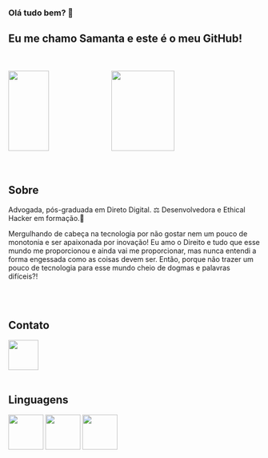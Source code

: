 ### Olá tudo bem? 👋

## Eu me chamo **Samanta** e este é o meu GitHub!
</br>
</br>


<div>
<img height="160em" width="40%" src = "https://github-readme-stats.vercel.app/api?username=SamantaMarry&show_icons=true&theme=dark"/>

<img height="160em" width="50%" src = "https://github-readme-stats.vercel.app/api/top-langs/?username=SamantaMarry&layout=compact"/>
</div>

</br>
</br>

## Sobre
<p>
Advogada, pós-graduada em Direto Digital. ⚖️
Desenvolvedora e Ethical Hacker em formação.📝

Mergulhando de cabeça na tecnologia por não gostar nem um pouco de monotonia e ser apaixonada por inovação!
Eu amo o Direito e tudo que esse mundo me proporcionou e ainda vai me proporcionar, mas nunca entendi a forma engessada como as coisas devem ser.
Então, porque não trazer um pouco de tecnologia para esse mundo cheio de dogmas e palavras difíceis?!
</p>


</br>
</br>


## Contato

<a href="https://www.linkedin.com/in/samantamarry/">
   <img src="https://cdn.jsdelivr.net/gh/devicons/devicon/icons/linkedin/linkedin-original.svg" align="center" heigth="50" width="60" />
 

</a>    


</br>
</br>


## Linguagens

<div>
<img src="https://cdn.jsdelivr.net/gh/devicons/devicon/icons/python/python-original-wordmark.svg"  align="center" heigth="50" width="70"/>
<img src="https://cdn.jsdelivr.net/gh/devicons/devicon/icons/java/java-original-wordmark.svg" align="center" heigth="50" width="70"/>
<img src="https://cdn.jsdelivr.net/gh/devicons/devicon/icons/javascript/javascript-original.svg" align="center" heigth="50" width="70"/>



    

</div>

